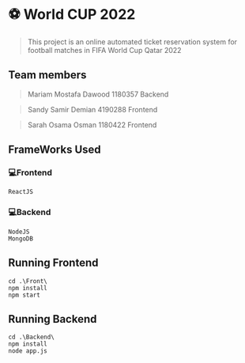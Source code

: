 # **⚽ World CUP 2022**

> This project is an online automated ticket reservation system for football matches in FIFA World Cup Qatar 2022

## Team members

> Mariam Mostafa Dawood 1180357 Backend

> Sandy Samir Demian 4190288 Frontend

> Sarah Osama Osman 1180422 Frontend

## FrameWorks Used

### 💻Frontend

    ReactJS

### 💻Backend

    NodeJS
    MongoDB

## Running Frontend

    cd .\Front\
    npm install
    npm start

## Running Backend

    cd .\Backend\
    npm install
    node app.js
